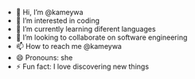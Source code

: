 - 👋 Hi, I’m @kameywa
- 👀 I’m interested in coding
- 🌱 I’m currently learning diferent languages
- 💞️ I’m looking to collaborate on software engineering
- 📫 How to reach me @kameywa
- 😄 Pronouns: she 
- ⚡ Fun fact: I love discovering new things

<!---
kameywa/kameywa is a ✨ special ✨ repository because its `README.md` (this file) appears on your GitHub profile.
You can click the Preview link to take a look at your changes.
--->

